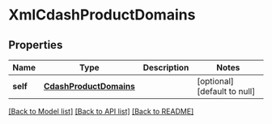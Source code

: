 # XmlCdashProductDomains

## Properties
Name | Type | Description | Notes
------------ | ------------- | ------------- | -------------
**self** | [**CdashProductDomains**](CdashProductDomains.md) |  | [optional] [default to null]

[[Back to Model list]](../README.md#documentation-for-models) [[Back to API list]](../README.md#documentation-for-api-endpoints) [[Back to README]](../README.md)


